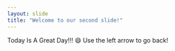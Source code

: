 ```yaml
---
layout: slide
title: "Welcome to our second slide!"
---
```

Today Is A Great Day!!! :smile:
Use the left arrow to go back!
